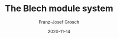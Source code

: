 ---
date: 2020-11-14
title: "The Blech module system"
linkTitle: "Module system"
description: >
    This article explains the Blech module system
author: Franz-Josef Grosch
---